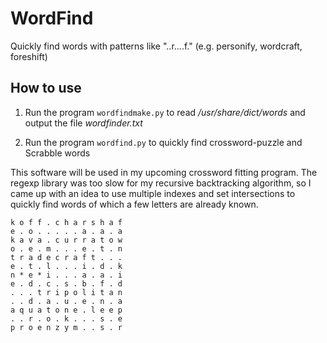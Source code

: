 # WordFind
Quickly find words with patterns like "..r....f." (e.g. personify, wordcraft, foreshift)

How to use
----------

1) Run the program `wordfindmake.py` to read */usr/share/dict/words* and output the file *wordfinder.txt*

2) Run the program `wordfind.py` to quickly find crossword-puzzle and Scrabble words



This software will be used in my upcoming crossword fitting program. The regexp library was too slow for my recursive backtracking algorithm, so I came up with an idea to use multiple indexes and set intersections to quickly find words of which a few letters are already known.

```
k o f f . c h a r s h a f
e . o . . . . . a . a . a
k a v a . c u r r a t o w
o . e . m . . . e . t . n
t r a d e c r a f t . . .
e . t . l . . . i . d . k
n * e * i . . . a . a . i
e . d . c . s . b . f . d
. . . t r i p o l i t a n
. . d . a . u . e . n . a
a q u a t o n e . l e e p
. . r . o . k . . . s . e
p r o e n z y m . . s . r
```
